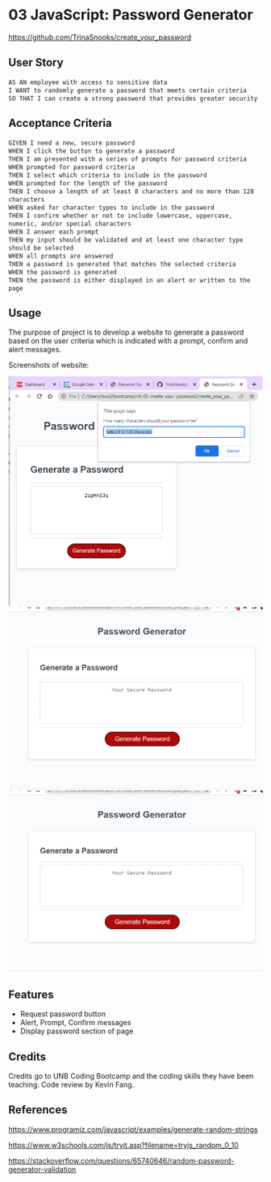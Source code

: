 # 03 JavaScript: Password Generator
https://github.com/TrinaSnooks/create_your_password



## User Story

```
AS AN employee with access to sensitive data
I WANT to randomly generate a password that meets certain criteria
SO THAT I can create a strong password that provides greater security
```

## Acceptance Criteria

```
GIVEN I need a new, secure password
WHEN I click the button to generate a password
THEN I am presented with a series of prompts for password criteria
WHEN prompted for password criteria
THEN I select which criteria to include in the password
WHEN prompted for the length of the password
THEN I choose a length of at least 8 characters and no more than 128 characters
WHEN asked for character types to include in the password
THEN I confirm whether or not to include lowercase, uppercase, numeric, and/or special characters
WHEN I answer each prompt
THEN my input should be validated and at least one character type should be selected
WHEN all prompts are answered
THEN a password is generated that matches the selected criteria
WHEN the password is generated
THEN the password is either displayed in an alert or written to the page
```

## Usage

The purpose of project is to develop a website to generate a password based on the user criteria which is indicated with a prompt, confirm and alert messages.

Screenshots of website:

   
![screenshot 1](assets/images/website-1.png)
![screenshot 2](assets/images/website-2.png)
![screenshot 3](assets/images/website-2.png)

## Features

- Request password button
- Alert, Prompt, Confirm messages
- Display password section of page


## Credits

Credits go to UNB Coding Bootcamp and the coding skills they have been teaching.
Code review by Kevin Fang.


## References

 https://www.programiz.com/javascript/examples/generate-random-strings

 https://www.w3schools.com/js/tryit.asp?filename=tryjs_random_0_10

 https://stackoverflow.com/questions/65740646/random-password-generator-validation
 

